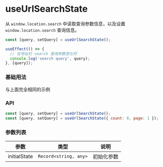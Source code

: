 # useUrlSearchState

从 <code>window.location.search</code> 中读取查询参数信息，以及设置 <code>window.location.search</code> 查询信息。

```js
const [query, setQuery] = useUrlSearchState();

useEffect(() => {
  // 在地址栏 search 查询参数变化时
  console.log('search query', query);
}, [query]);
```

### 基础用法

<code src="./demo/demo1.tsx"></code>

与上面完全相同的示例
<code src="./demo/demo1.tsx"></code>

### API

```js
const [query, setQuery] = useUrlSearchState();
const [query, setQuery] = useUrlSearchState({ count: 0, page: 1 });
```

### 参数列表

| 参数         | 类型                             | 说明       |
| ------------ | -------------------------------- | ---------- |
| initialState | <code>Record<string, any></code> | 初始化参数 |
